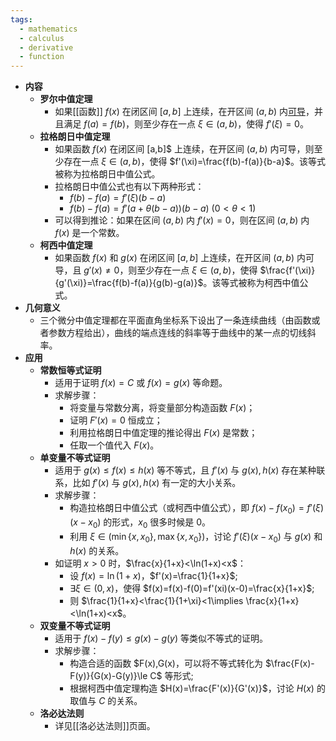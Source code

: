 ```yaml
---
tags:
  - mathematics
  - calculus
  - derivative
  - function
---
```

- **内容**
	- **罗尔中值定理**
		- 如果[[函数]] $f(x)$ 在闭区间 $[a,b]$ 上连续，在开区间 $(a,b)$ 内[可导](导数#^ri73aj)，并且满足 $f(a)=f(b)$，则至少存在一点 $\xi\in(a,b)$，使得 $f'(\xi)=0$。
	- **拉格朗日中值定理**
		- 如果函数 $f(x)$ 在闭区间 [a,b]$ 上连续，在开区间 $(a,b)$ 内可导，则至少存在一点 $\xi\in(a,b)$，使得 $f'(\xi)=\frac{f(b)-f(a)}{b-a}$。该等式被称为拉格朗日中值公式。
		- 拉格朗日中值公式也有以下两种形式：
			- $f(b)-f(a)=f'(\xi)(b-a)$
			- $f(b)-f(a)=f'(a+\theta(b-a))(b-a)\ (0<\theta<1)$
		- 可以得到推论：如果在区间 $(a,b)$ 内 $f'(x)=0$，则在区间 $(a,b)$ 内 $f(x)$ 是一个常数。
	- **柯西中值定理**
		- 如果函数 $f(x)$ 和 $g(x)$ 在闭区间 $[a,b]$ 上连续，在开区间 $(a,b)$ 内可导，且 $g'(x)\ne 0$，则至少存在一点 $\xi\in(a,b)$，使得 $\frac{f'(\xi)}{g'(\xi)}=\frac{f(b)-f(a)}{g(b)-g(a)}$。该等式被称为柯西中值公式。
- **几何意义**
	- 三个微分中值定理都在平面直角坐标系下设出了一条连续曲线（由函数或者参数方程给出），曲线的端点连线的斜率等于曲线中的某一点的切线斜率。
- **应用**
	- **常数恒等式证明**
		- 适用于证明 $f(x)=C$ 或 $f(x)=g(x)$ 等命题。
		- 求解步骤：
			- 将变量与常数分离，将变量部分构造函数 $F(x)$；
			- 证明 $F'(x)=0$ 恒成立；
			- 利用拉格朗日中值定理的推论得出 $F(x)$  是常数；
			- 任取一个值代入 $F(x)$。
	- **单变量不等式证明**
		- 适用于 $g(x)\le f(x) \le h(x)$ 等不等式，且 $f'(x)$ 与 $g(x),h(x)$ 存在某种联系，比如 $f'(x)$ 与 $g(x),h(x)$ 有一定的大小关系。
		- 求解步骤：
			- 构造拉格朗日中值公式（或柯西中值公式），即 $f(x)-f(x_0)=f'(\xi)(x-x_0)$ 的形式，$x_0$ 很多时候是 $0$。
			- 利用 $\xi\in(\min\{x,x_0\},\max\{x,x_0\})$，讨论 $f'(\xi)(x-x_0)$ 与 $g(x)$ 和 $h(x)$ 的关系。
		- 如证明 $x>0$ 时，$\frac{x}{1+x}<\ln(1+x)<x$：
			- 设 $f(x)=\ln(1+x)$，$f'(x)=\frac{1}{1+x}$;
			- $\exists \xi\in(0,x)$，使得 $f(x)=f(x)-f(0)=f'(xi)(x-0)=\frac{x}{1+x}$;
			- 则 $\frac{1}{1+x}<\frac{1}{1+\xi}<1\implies \frac{x}{1+x}<\ln(1+x)<x$。
	- **双变量不等式证明**
		- 适用于 $f(x)-f(y)\le g(x)-g(y)$ 等类似不等式的证明。
		- 求解步骤：
			- 构造合适的函数 $F(x),G(x)，可以将不等式转化为 $\frac{F(x)-F(y)}{G(x)-G(y)}\le C$ 等形式;
			- 根据柯西中值定理构造 $H(x)=\frac{F'(x)}{G'(x)}$，讨论 $H(x)$ 的取值与 $C$ 的关系。
	- **洛必达法则**
		- 详见[[洛必达法则]]页面。